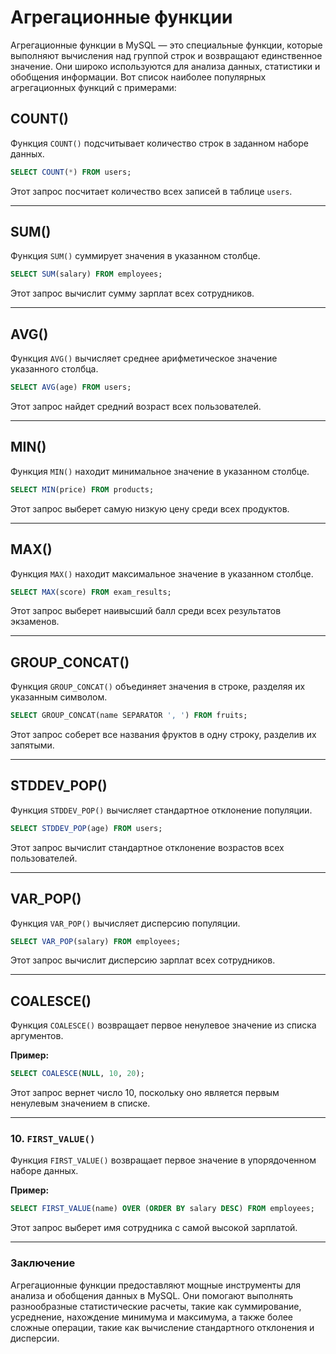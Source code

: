 # Агрегационные функции
Агрегационные функции в MySQL — это специальные функции, которые выполняют вычисления над группой строк и возвращают единственное значение. Они широко используются для анализа данных, статистики и обобщения информации. Вот список наиболее популярных агрегационных функций с примерами:

## COUNT()
Функция `COUNT()` подсчитывает количество строк в заданном наборе данных.

```sql
SELECT COUNT(*) FROM users;
```

Этот запрос посчитает количество всех записей в таблице `users`.

---

## SUM()
Функция `SUM()` суммирует значения в указанном столбце.

```sql
SELECT SUM(salary) FROM employees;
```

Этот запрос вычислит сумму зарплат всех сотрудников.

---

## AVG()
Функция `AVG()` вычисляет среднее арифметическое значение указанного столбца.

```sql
SELECT AVG(age) FROM users;
```

Этот запрос найдет средний возраст всех пользователей.

---

## MIN()
Функция `MIN()` находит минимальное значение в указанном столбце.

```sql
SELECT MIN(price) FROM products;
```

Этот запрос выберет самую низкую цену среди всех продуктов.

---

## MAX()
Функция `MAX()` находит максимальное значение в указанном столбце.

```sql
SELECT MAX(score) FROM exam_results;
```

Этот запрос выберет наивысший балл среди всех результатов экзаменов.

---

## GROUP_CONCAT()
Функция `GROUP_CONCAT()` объединяет значения в строке, разделяя их указанным символом.

```sql
SELECT GROUP_CONCAT(name SEPARATOR ', ') FROM fruits;
```

Этот запрос соберет все названия фруктов в одну строку, разделив их запятыми.

---

## STDDEV_POP()
Функция `STDDEV_POP()` вычисляет стандартное отклонение популяции.

```sql
SELECT STDDEV_POP(age) FROM users;
```

Этот запрос вычислит стандартное отклонение возрастов всех пользователей.

---

## VAR_POP()
Функция `VAR_POP()` вычисляет дисперсию популяции.

```sql
SELECT VAR_POP(salary) FROM employees;
```

Этот запрос вычислит дисперсию зарплат всех сотрудников.

---

## COALESCE()
Функция `COALESCE()` возвращает первое ненулевое значение из списка аргументов.

**Пример:**

```sql
SELECT COALESCE(NULL, 10, 20);
```

Этот запрос вернет число 10, поскольку оно является первым ненулевым значением в списке.

---

### 10. `FIRST_VALUE()`

Функция `FIRST_VALUE()` возвращает первое значение в упорядоченном наборе данных.

**Пример:**

```sql
SELECT FIRST_VALUE(name) OVER (ORDER BY salary DESC) FROM employees;
```

Этот запрос выберет имя сотрудника с самой высокой зарплатой.

---

### Заключение

Агрегационные функции предоставляют мощные инструменты для анализа и обобщения данных в MySQL. Они помогают выполнять разнообразные статистические расчеты, такие как суммирование, усреднение, нахождение минимума и максимума, а также более сложные операции, такие как вычисление стандартного отклонения и дисперсии.
